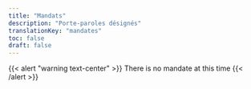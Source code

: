 ```yaml
---
title: "Mandats"
description: "Porte-paroles désignés"
translationKey: "mandates"
toc: false
draft: false
---
```


{{< alert "warning text-center" >}}
  There is no mandate at this time
{{< /alert >}}
